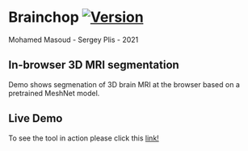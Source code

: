# Brainchop  [![Version](https://img.shields.io/badge/Version-1.0.0-brightgreen)]()
Mohamed Masoud - Sergey Plis - 2021


## In-browser 3D MRI segmentation
Demo shows segmenation of 3D brain MRI at the browser based on a pretrained MeshNet model.



## Live Demo

To see the tool in action please click  this [link!](https://neuroneural.github.io/)